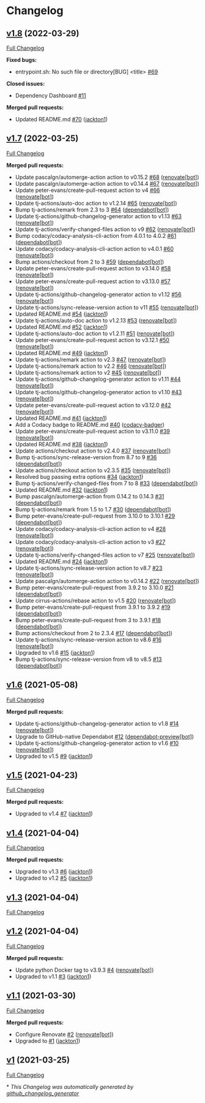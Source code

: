 # Changelog

## [v1.8](https://github.com/tj-actions/coverage-badge-py/tree/v1.8) (2022-03-29)

[Full Changelog](https://github.com/tj-actions/coverage-badge-py/compare/v1.7...v1.8)

**Fixed bugs:**

- entrypoint.sh: No such file or directory\[BUG\] \<title\> [\#69](https://github.com/tj-actions/coverage-badge-py/issues/69)

**Closed issues:**

- Dependency Dashboard [\#11](https://github.com/tj-actions/coverage-badge-py/issues/11)

**Merged pull requests:**

- Updated README.md [\#70](https://github.com/tj-actions/coverage-badge-py/pull/70) ([jackton1](https://github.com/jackton1))

## [v1.7](https://github.com/tj-actions/coverage-badge-py/tree/v1.7) (2022-03-25)

[Full Changelog](https://github.com/tj-actions/coverage-badge-py/compare/v1.6...v1.7)

**Merged pull requests:**

- Update pascalgn/automerge-action action to v0.15.2 [\#68](https://github.com/tj-actions/coverage-badge-py/pull/68) ([renovate[bot]](https://github.com/apps/renovate))
- Update pascalgn/automerge-action action to v0.14.4 [\#67](https://github.com/tj-actions/coverage-badge-py/pull/67) ([renovate[bot]](https://github.com/apps/renovate))
- Update peter-evans/create-pull-request action to v4 [\#66](https://github.com/tj-actions/coverage-badge-py/pull/66) ([renovate[bot]](https://github.com/apps/renovate))
- Update tj-actions/auto-doc action to v1.2.14 [\#65](https://github.com/tj-actions/coverage-badge-py/pull/65) ([renovate[bot]](https://github.com/apps/renovate))
- Bump tj-actions/remark from 2.3 to 3 [\#64](https://github.com/tj-actions/coverage-badge-py/pull/64) ([dependabot[bot]](https://github.com/apps/dependabot))
- Update tj-actions/github-changelog-generator action to v1.13 [\#63](https://github.com/tj-actions/coverage-badge-py/pull/63) ([renovate[bot]](https://github.com/apps/renovate))
- Update tj-actions/verify-changed-files action to v9 [\#62](https://github.com/tj-actions/coverage-badge-py/pull/62) ([renovate[bot]](https://github.com/apps/renovate))
- Bump codacy/codacy-analysis-cli-action from 4.0.1 to 4.0.2 [\#61](https://github.com/tj-actions/coverage-badge-py/pull/61) ([dependabot[bot]](https://github.com/apps/dependabot))
- Update codacy/codacy-analysis-cli-action action to v4.0.1 [\#60](https://github.com/tj-actions/coverage-badge-py/pull/60) ([renovate[bot]](https://github.com/apps/renovate))
- Bump actions/checkout from 2 to 3 [\#59](https://github.com/tj-actions/coverage-badge-py/pull/59) ([dependabot[bot]](https://github.com/apps/dependabot))
- Update peter-evans/create-pull-request action to v3.14.0 [\#58](https://github.com/tj-actions/coverage-badge-py/pull/58) ([renovate[bot]](https://github.com/apps/renovate))
- Update peter-evans/create-pull-request action to v3.13.0 [\#57](https://github.com/tj-actions/coverage-badge-py/pull/57) ([renovate[bot]](https://github.com/apps/renovate))
- Update tj-actions/github-changelog-generator action to v1.12 [\#56](https://github.com/tj-actions/coverage-badge-py/pull/56) ([renovate[bot]](https://github.com/apps/renovate))
- Update tj-actions/sync-release-version action to v11 [\#55](https://github.com/tj-actions/coverage-badge-py/pull/55) ([renovate[bot]](https://github.com/apps/renovate))
- Updated README.md [\#54](https://github.com/tj-actions/coverage-badge-py/pull/54) ([jackton1](https://github.com/jackton1))
- Update tj-actions/auto-doc action to v1.2.13 [\#53](https://github.com/tj-actions/coverage-badge-py/pull/53) ([renovate[bot]](https://github.com/apps/renovate))
- Updated README.md [\#52](https://github.com/tj-actions/coverage-badge-py/pull/52) ([jackton1](https://github.com/jackton1))
- Update tj-actions/auto-doc action to v1.2.11 [\#51](https://github.com/tj-actions/coverage-badge-py/pull/51) ([renovate[bot]](https://github.com/apps/renovate))
- Update peter-evans/create-pull-request action to v3.12.1 [\#50](https://github.com/tj-actions/coverage-badge-py/pull/50) ([renovate[bot]](https://github.com/apps/renovate))
- Updated README.md [\#49](https://github.com/tj-actions/coverage-badge-py/pull/49) ([jackton1](https://github.com/jackton1))
- Update tj-actions/remark action to v2.3 [\#47](https://github.com/tj-actions/coverage-badge-py/pull/47) ([renovate[bot]](https://github.com/apps/renovate))
- Update tj-actions/remark action to v2.2 [\#46](https://github.com/tj-actions/coverage-badge-py/pull/46) ([renovate[bot]](https://github.com/apps/renovate))
- Update tj-actions/remark action to v2 [\#45](https://github.com/tj-actions/coverage-badge-py/pull/45) ([renovate[bot]](https://github.com/apps/renovate))
- Update tj-actions/github-changelog-generator action to v1.11 [\#44](https://github.com/tj-actions/coverage-badge-py/pull/44) ([renovate[bot]](https://github.com/apps/renovate))
- Update tj-actions/github-changelog-generator action to v1.10 [\#43](https://github.com/tj-actions/coverage-badge-py/pull/43) ([renovate[bot]](https://github.com/apps/renovate))
- Update peter-evans/create-pull-request action to v3.12.0 [\#42](https://github.com/tj-actions/coverage-badge-py/pull/42) ([renovate[bot]](https://github.com/apps/renovate))
- Updated README.md [\#41](https://github.com/tj-actions/coverage-badge-py/pull/41) ([jackton1](https://github.com/jackton1))
- Add a Codacy badge to README.md [\#40](https://github.com/tj-actions/coverage-badge-py/pull/40) ([codacy-badger](https://github.com/codacy-badger))
- Update peter-evans/create-pull-request action to v3.11.0 [\#39](https://github.com/tj-actions/coverage-badge-py/pull/39) ([renovate[bot]](https://github.com/apps/renovate))
- Updated README.md [\#38](https://github.com/tj-actions/coverage-badge-py/pull/38) ([jackton1](https://github.com/jackton1))
- Update actions/checkout action to v2.4.0 [\#37](https://github.com/tj-actions/coverage-badge-py/pull/37) ([renovate[bot]](https://github.com/apps/renovate))
- Bump tj-actions/sync-release-version from 8.7 to 9 [\#36](https://github.com/tj-actions/coverage-badge-py/pull/36) ([dependabot[bot]](https://github.com/apps/dependabot))
- Update actions/checkout action to v2.3.5 [\#35](https://github.com/tj-actions/coverage-badge-py/pull/35) ([renovate[bot]](https://github.com/apps/renovate))
- Resolved bug passing extra options [\#34](https://github.com/tj-actions/coverage-badge-py/pull/34) ([jackton1](https://github.com/jackton1))
- Bump tj-actions/verify-changed-files from 7 to 8 [\#33](https://github.com/tj-actions/coverage-badge-py/pull/33) ([dependabot[bot]](https://github.com/apps/dependabot))
- Updated README.md [\#32](https://github.com/tj-actions/coverage-badge-py/pull/32) ([jackton1](https://github.com/jackton1))
- Bump pascalgn/automerge-action from 0.14.2 to 0.14.3 [\#31](https://github.com/tj-actions/coverage-badge-py/pull/31) ([dependabot[bot]](https://github.com/apps/dependabot))
- Bump tj-actions/remark from 1.5 to 1.7 [\#30](https://github.com/tj-actions/coverage-badge-py/pull/30) ([dependabot[bot]](https://github.com/apps/dependabot))
- Bump peter-evans/create-pull-request from 3.10.0 to 3.10.1 [\#29](https://github.com/tj-actions/coverage-badge-py/pull/29) ([dependabot[bot]](https://github.com/apps/dependabot))
- Update codacy/codacy-analysis-cli-action action to v4 [\#28](https://github.com/tj-actions/coverage-badge-py/pull/28) ([renovate[bot]](https://github.com/apps/renovate))
- Update codacy/codacy-analysis-cli-action action to v3 [\#27](https://github.com/tj-actions/coverage-badge-py/pull/27) ([renovate[bot]](https://github.com/apps/renovate))
- Update tj-actions/verify-changed-files action to v7 [\#25](https://github.com/tj-actions/coverage-badge-py/pull/25) ([renovate[bot]](https://github.com/apps/renovate))
- Updated README.md [\#24](https://github.com/tj-actions/coverage-badge-py/pull/24) ([jackton1](https://github.com/jackton1))
- Update tj-actions/sync-release-version action to v8.7 [\#23](https://github.com/tj-actions/coverage-badge-py/pull/23) ([renovate[bot]](https://github.com/apps/renovate))
- Update pascalgn/automerge-action action to v0.14.2 [\#22](https://github.com/tj-actions/coverage-badge-py/pull/22) ([renovate[bot]](https://github.com/apps/renovate))
- Bump peter-evans/create-pull-request from 3.9.2 to 3.10.0 [\#21](https://github.com/tj-actions/coverage-badge-py/pull/21) ([dependabot[bot]](https://github.com/apps/dependabot))
- Update cirrus-actions/rebase action to v1.5 [\#20](https://github.com/tj-actions/coverage-badge-py/pull/20) ([renovate[bot]](https://github.com/apps/renovate))
- Bump peter-evans/create-pull-request from 3.9.1 to 3.9.2 [\#19](https://github.com/tj-actions/coverage-badge-py/pull/19) ([dependabot[bot]](https://github.com/apps/dependabot))
- Bump peter-evans/create-pull-request from 3 to 3.9.1 [\#18](https://github.com/tj-actions/coverage-badge-py/pull/18) ([dependabot[bot]](https://github.com/apps/dependabot))
- Bump actions/checkout from 2 to 2.3.4 [\#17](https://github.com/tj-actions/coverage-badge-py/pull/17) ([dependabot[bot]](https://github.com/apps/dependabot))
- Update tj-actions/sync-release-version action to v8.6 [\#16](https://github.com/tj-actions/coverage-badge-py/pull/16) ([renovate[bot]](https://github.com/apps/renovate))
- Upgraded to v1.6 [\#15](https://github.com/tj-actions/coverage-badge-py/pull/15) ([jackton1](https://github.com/jackton1))
- Bump tj-actions/sync-release-version from v8 to v8.5 [\#13](https://github.com/tj-actions/coverage-badge-py/pull/13) ([dependabot[bot]](https://github.com/apps/dependabot))

## [v1.6](https://github.com/tj-actions/coverage-badge-py/tree/v1.6) (2021-05-08)

[Full Changelog](https://github.com/tj-actions/coverage-badge-py/compare/v1.5...v1.6)

**Merged pull requests:**

- Update tj-actions/github-changelog-generator action to v1.8 [\#14](https://github.com/tj-actions/coverage-badge-py/pull/14) ([renovate[bot]](https://github.com/apps/renovate))
- Upgrade to GitHub-native Dependabot [\#12](https://github.com/tj-actions/coverage-badge-py/pull/12) ([dependabot-preview[bot]](https://github.com/apps/dependabot-preview))
- Update tj-actions/github-changelog-generator action to v1.6 [\#10](https://github.com/tj-actions/coverage-badge-py/pull/10) ([renovate[bot]](https://github.com/apps/renovate))
- Upgraded to v1.5 [\#9](https://github.com/tj-actions/coverage-badge-py/pull/9) ([jackton1](https://github.com/jackton1))

## [v1.5](https://github.com/tj-actions/coverage-badge-py/tree/v1.5) (2021-04-23)

[Full Changelog](https://github.com/tj-actions/coverage-badge-py/compare/v1.4...v1.5)

**Merged pull requests:**

- Upgraded to v1.4 [\#7](https://github.com/tj-actions/coverage-badge-py/pull/7) ([jackton1](https://github.com/jackton1))

## [v1.4](https://github.com/tj-actions/coverage-badge-py/tree/v1.4) (2021-04-04)

[Full Changelog](https://github.com/tj-actions/coverage-badge-py/compare/v1.3...v1.4)

**Merged pull requests:**

- Upgraded to v1.3 [\#6](https://github.com/tj-actions/coverage-badge-py/pull/6) ([jackton1](https://github.com/jackton1))
- Upgraded to v1.2 [\#5](https://github.com/tj-actions/coverage-badge-py/pull/5) ([jackton1](https://github.com/jackton1))

## [v1.3](https://github.com/tj-actions/coverage-badge-py/tree/v1.3) (2021-04-04)

[Full Changelog](https://github.com/tj-actions/coverage-badge-py/compare/v1.2...v1.3)

## [v1.2](https://github.com/tj-actions/coverage-badge-py/tree/v1.2) (2021-04-04)

[Full Changelog](https://github.com/tj-actions/coverage-badge-py/compare/v1.1...v1.2)

**Merged pull requests:**

- Update python Docker tag to v3.9.3 [\#4](https://github.com/tj-actions/coverage-badge-py/pull/4) ([renovate[bot]](https://github.com/apps/renovate))
- Upgraded to v1.1 [\#3](https://github.com/tj-actions/coverage-badge-py/pull/3) ([jackton1](https://github.com/jackton1))

## [v1.1](https://github.com/tj-actions/coverage-badge-py/tree/v1.1) (2021-03-30)

[Full Changelog](https://github.com/tj-actions/coverage-badge-py/compare/v1...v1.1)

**Merged pull requests:**

- Configure Renovate [\#2](https://github.com/tj-actions/coverage-badge-py/pull/2) ([renovate[bot]](https://github.com/apps/renovate))
- Upgraded to [\#1](https://github.com/tj-actions/coverage-badge-py/pull/1) ([jackton1](https://github.com/jackton1))

## [v1](https://github.com/tj-actions/coverage-badge-py/tree/v1) (2021-03-25)

[Full Changelog](https://github.com/tj-actions/coverage-badge-py/compare/9a71d8b2395ec6eaf55f510ce22b1a3fe4085d90...v1)



\* *This Changelog was automatically generated by [github_changelog_generator](https://github.com/github-changelog-generator/github-changelog-generator)*
